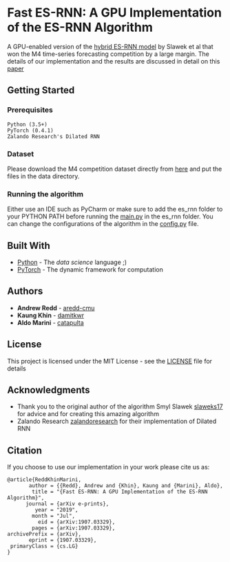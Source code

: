 # Fast ES-RNN: A GPU Implementation of the ES-RNN Algorithm

A GPU-enabled version of the [hybrid ES-RNN model](https://eng.uber.com/m4-forecasting-competition/) by Slawek et al that won the M4 time-series forecasting competition by a large margin. The details of our implementation and the results are discussed in detail on this [paper](https://www.dropbox.com/s/ivqoq7rl3jyxpmi/Redd-Khin-Marini-ESRNN.pdf?dl=0)

## Getting Started

### Prerequisites

```
Python (3.5+)
PyTorch (0.4.1)
Zalando Research's Dilated RNN
```

### Dataset

Please download the M4 competition dataset directly from [here](https://github.com/M4Competition/M4-methods/tree/master/Dataset) and put the files in the data directory.

### Running the algorithm

Either use an IDE such as PyCharm or make sure to add the es\_rnn folder to your PYTHON PATH before running the [main.py](es_rnn/main.py) in the es\_rnn folder. You can change the configurations of the algorithm in the [config.py](es_rnn/config.py) file.

## Built With

* [Python](https://www.python.org) - The *data science* language ;)
* [PyTorch](https://www.pytorch.org/) - The dynamic framework for computation


## Authors

* **Andrew Redd** - [aredd-cmu](https://github.com/aredd-cmu)
* **Kaung Khin** - [damitkwr](https://github.com/damitkwr)
* **Aldo Marini** - [catapulta](https://github.com/catapulta)

## License

This project is licensed under the MIT License - see the [LICENSE](LICENSE) file for details

## Acknowledgments

* Thank you to the original author of the algorithm Smyl Slawek [slaweks17](https://github.com/slaweks17) for advice and for creating this amazing algorithm
* Zalando Research [zalandoresearch](https://www.github.com/zalandoresearch) for their implementation of Dilated RNN

## Citation

If you choose to use our implementation in your work please cite us as:

```
@article{ReddKhinMarini,
       author = {{Redd}, Andrew and {Khin}, Kaung and {Marini}, Aldo},
        title = "{Fast ES-RNN: A GPU Implementation of the ES-RNN Algorithm}",
      journal = {arXiv e-prints},
         year = "2019",
        month = "Jul",
          eid = {arXiv:1907.03329},
        pages = {arXiv:1907.03329},
archivePrefix = {arXiv},
       eprint = {1907.03329},
 primaryClass = {cs.LG}
}
```


#
